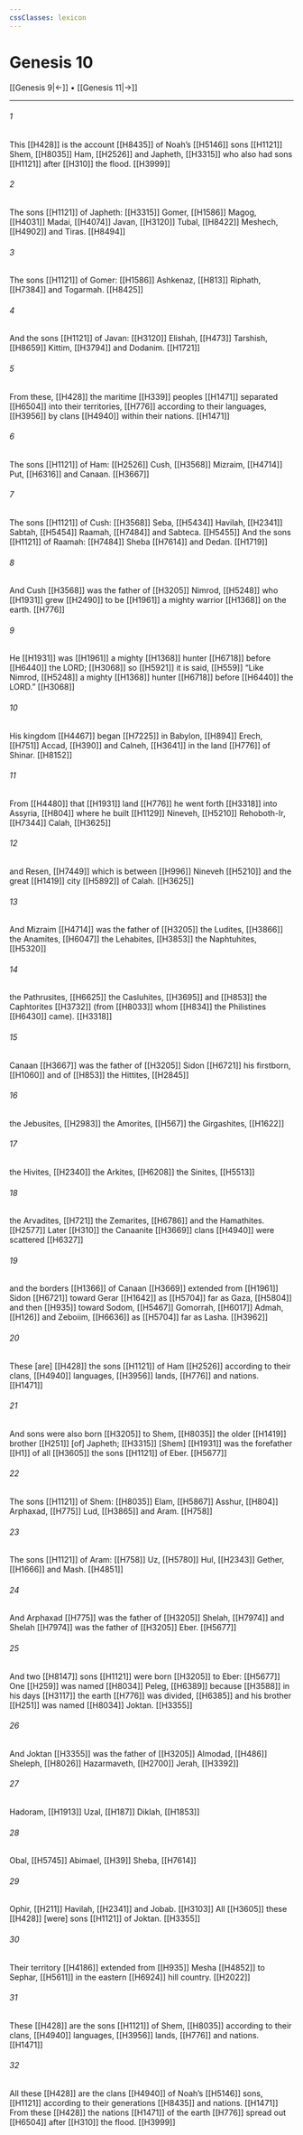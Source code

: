 ```yaml
---
cssClasses: lexicon
---
```


# Genesis 10

[[Genesis 9|←]] • [[Genesis 11|→]]

---

###### 1
This [[H428]] is the account [[H8435]] of Noah’s [[H5146]] sons [[H1121]] Shem, [[H8035]] Ham, [[H2526]] and Japheth, [[H3315]] who also  had sons [[H1121]] after [[H310]] the flood. [[H3999]]

###### 2
The sons [[H1121]] of Japheth: [[H3315]] Gomer, [[H1586]] Magog, [[H4031]] Madai, [[H4074]] Javan, [[H3120]] Tubal, [[H8422]] Meshech, [[H4902]] and Tiras. [[H8494]]

###### 3
The sons [[H1121]] of Gomer: [[H1586]] Ashkenaz, [[H813]] Riphath, [[H7384]] and Togarmah. [[H8425]]

###### 4
And the sons [[H1121]] of Javan: [[H3120]] Elishah, [[H473]] Tarshish, [[H8659]] Kittim, [[H3794]] and Dodanim. [[H1721]]

###### 5
From these, [[H428]] the maritime [[H339]] peoples [[H1471]] separated [[H6504]] into their territories, [[H776]] according to their languages, [[H3956]] by clans [[H4940]] within their nations. [[H1471]]

###### 6
The sons [[H1121]] of Ham: [[H2526]] Cush, [[H3568]] Mizraim, [[H4714]] Put, [[H6316]] and Canaan. [[H3667]]

###### 7
The sons [[H1121]] of Cush: [[H3568]] Seba, [[H5434]] Havilah, [[H2341]] Sabtah, [[H5454]] Raamah, [[H7484]] and Sabteca. [[H5455]] And the sons [[H1121]] of Raamah: [[H7484]] Sheba [[H7614]] and Dedan. [[H1719]]

###### 8
And Cush [[H3568]] was the father of [[H3205]] Nimrod, [[H5248]] who [[H1931]] grew [[H2490]] to be [[H1961]] a mighty warrior [[H1368]] on the earth. [[H776]]

###### 9
He [[H1931]] was [[H1961]] a mighty [[H1368]] hunter [[H6718]] before [[H6440]] the LORD; [[H3068]] so [[H5921]] it is said, [[H559]] “Like Nimrod, [[H5248]] a mighty [[H1368]] hunter [[H6718]] before [[H6440]] the LORD.” [[H3068]]

###### 10
His kingdom [[H4467]] began [[H7225]] in Babylon, [[H894]] Erech, [[H751]] Accad, [[H390]] and Calneh, [[H3641]] in the land [[H776]] of Shinar. [[H8152]]

###### 11
From [[H4480]] that [[H1931]] land [[H776]] he went forth [[H3318]] into Assyria, [[H804]] where he built [[H1129]] Nineveh, [[H5210]] Rehoboth-Ir, [[H7344]] Calah, [[H3625]]

###### 12
and Resen, [[H7449]] which is between [[H996]] Nineveh [[H5210]] and the great [[H1419]] city [[H5892]] of Calah. [[H3625]]

###### 13
And Mizraim [[H4714]] was the father of [[H3205]] the Ludites, [[H3866]] the Anamites, [[H6047]] the Lehabites, [[H3853]] the Naphtuhites, [[H5320]]

###### 14
the Pathrusites, [[H6625]] the Casluhites, [[H3695]] and [[H853]] the Caphtorites [[H3732]] (from [[H8033]] whom [[H834]] the Philistines [[H6430]] came). [[H3318]]

###### 15
Canaan [[H3667]] was the father of [[H3205]] Sidon [[H6721]] his firstborn, [[H1060]] and of [[H853]] the Hittites, [[H2845]]

###### 16
the Jebusites, [[H2983]] the Amorites, [[H567]] the Girgashites, [[H1622]]

###### 17
the Hivites, [[H2340]] the Arkites, [[H6208]] the Sinites, [[H5513]]

###### 18
the Arvadites, [[H721]] the Zemarites, [[H6786]] and the Hamathites. [[H2577]] Later [[H310]] the Canaanite [[H3669]] clans [[H4940]] were scattered [[H6327]]

###### 19
and the borders [[H1366]] of Canaan [[H3669]] extended from [[H1961]] Sidon [[H6721]] toward Gerar [[H1642]] as [[H5704]] far as Gaza, [[H5804]] and then [[H935]] toward Sodom, [[H5467]] Gomorrah, [[H6017]] Admah, [[H126]] and Zeboiim, [[H6636]] as [[H5704]] far as Lasha. [[H3962]]

###### 20
These [are] [[H428]] the sons [[H1121]] of Ham [[H2526]] according to their clans, [[H4940]] languages, [[H3956]] lands, [[H776]] and nations. [[H1471]]

###### 21
And sons were also born [[H3205]] to Shem, [[H8035]] the older [[H1419]] brother [[H251]] [of] Japheth; [[H3315]] [Shem] [[H1931]] was the forefather [[H1]] of all [[H3605]] the sons [[H1121]] of Eber. [[H5677]]

###### 22
The sons [[H1121]] of Shem: [[H8035]] Elam, [[H5867]] Asshur, [[H804]] Arphaxad, [[H775]] Lud, [[H3865]] and Aram. [[H758]]

###### 23
The sons [[H1121]] of Aram: [[H758]] Uz, [[H5780]] Hul, [[H2343]] Gether, [[H1666]] and Mash. [[H4851]]

###### 24
And Arphaxad [[H775]] was the father of [[H3205]] Shelah, [[H7974]] and Shelah [[H7974]] was the father of [[H3205]] Eber. [[H5677]]

###### 25
And two [[H8147]] sons [[H1121]] were born [[H3205]] to Eber: [[H5677]] One [[H259]] was named [[H8034]] Peleg, [[H6389]] because [[H3588]] in his days [[H3117]] the earth [[H776]] was divided, [[H6385]] and his brother [[H251]] was named [[H8034]] Joktan. [[H3355]]

###### 26
And Joktan [[H3355]] was the father of [[H3205]] Almodad, [[H486]] Sheleph, [[H8026]] Hazarmaveth, [[H2700]] Jerah, [[H3392]]

###### 27
Hadoram, [[H1913]] Uzal, [[H187]] Diklah, [[H1853]]

###### 28
Obal, [[H5745]] Abimael, [[H39]] Sheba, [[H7614]]

###### 29
Ophir, [[H211]] Havilah, [[H2341]] and Jobab. [[H3103]] All [[H3605]] these [[H428]] [were] sons [[H1121]] of Joktan. [[H3355]]

###### 30
Their territory [[H4186]] extended from [[H935]] Mesha [[H4852]] to Sephar, [[H5611]] in the eastern [[H6924]] hill country. [[H2022]]

###### 31
These [[H428]] are the sons [[H1121]] of Shem, [[H8035]] according to their clans, [[H4940]] languages, [[H3956]] lands, [[H776]] and nations. [[H1471]]

###### 32
All these [[H428]] are the clans [[H4940]] of Noah’s [[H5146]] sons, [[H1121]] according to their generations [[H8435]] and nations. [[H1471]] From these [[H428]] the nations [[H1471]] of the earth [[H776]] spread out [[H6504]] after [[H310]] the flood. [[H3999]]

